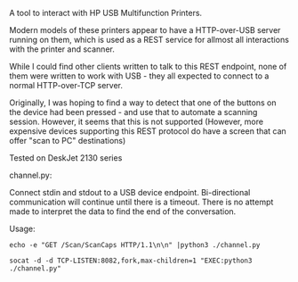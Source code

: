 A tool to interact with HP USB Multifunction Printers.

Modern models of these printers appear to have a HTTP-over-USB server
running on them, which is used as a REST service for allmost all
interactions with the printer and scanner.

While I could find other clients written to talk to this REST endpoint,
none of them were written to work with USB - they all expected to connect
to a normal HTTP-over-TCP server.

Originally, I was hoping to find a way to detect that one of the buttons
on the device had been pressed - and use that to automate a scanning
session.  However, it seems that this is not supported (However, more
expensive devices supporting this REST protocol do have a screen that
can offer "scan to PC" destinations)

Tested on
    DeskJet 2130 series

channel.py:

Connect stdin and stdout to a USB device endpoint.  Bi-directional
communication will continue until there is a timeout.  There is no attempt
made to interpret the data to find the end of the conversation.

Usage:

    echo -e "GET /Scan/ScanCaps HTTP/1.1\n\n" |python3 ./channel.py

    socat -d -d TCP-LISTEN:8082,fork,max-children=1 "EXEC:python3 ./channel.py"
